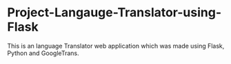 # Project-Langauge-Translator-using-Flask
This is an language Translator web application which was made using Flask, Python and GoogleTrans.
